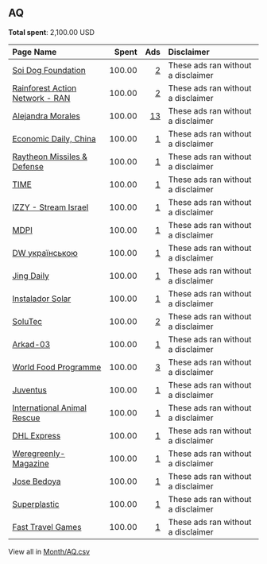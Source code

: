 ## AQ
**Total spent**: 2,100.00 USD

|Page Name|Spent|Ads|Disclaimer|
|:---|---:|---:|:---|
|[Soi Dog Foundation](https://www.facebook.com/108625789179165)|100.00|[2](https://www.facebook.com/ads/library/?active_status=all&ad_type=political_and_issue_ads&country=AQ&view_all_page_id=108625789179165&search_type=page&media_type=all)|These ads ran without a disclaimer|
|[Rainforest Action Network - RAN](https://www.facebook.com/8002590959)|100.00|[2](https://www.facebook.com/ads/library/?active_status=all&ad_type=political_and_issue_ads&country=AQ&view_all_page_id=8002590959&search_type=page&media_type=all)|These ads ran without a disclaimer|
|[Alejandra Morales](https://www.facebook.com/102257292713372)|100.00|[13](https://www.facebook.com/ads/library/?active_status=all&ad_type=political_and_issue_ads&country=AQ&view_all_page_id=102257292713372&search_type=page&media_type=all)|These ads ran without a disclaimer|
|[Economic Daily, China](https://www.facebook.com/112757083778788)|100.00|[1](https://www.facebook.com/ads/library/?active_status=all&ad_type=political_and_issue_ads&country=AQ&view_all_page_id=112757083778788&search_type=page&media_type=all)|These ads ran without a disclaimer|
|[Raytheon Missiles & Defense](https://www.facebook.com/722256984867966)|100.00|[1](https://www.facebook.com/ads/library/?active_status=all&ad_type=political_and_issue_ads&country=AQ&view_all_page_id=722256984867966&search_type=page&media_type=all)|These ads ran without a disclaimer|
|[TIME](https://www.facebook.com/10606591490)|100.00|[1](https://www.facebook.com/ads/library/?active_status=all&ad_type=political_and_issue_ads&country=AQ&view_all_page_id=10606591490&search_type=page&media_type=all)|These ads ran without a disclaimer|
|[IZZY - Stream Israel](https://www.facebook.com/105962808801596)|100.00|[1](https://www.facebook.com/ads/library/?active_status=all&ad_type=political_and_issue_ads&country=AQ&view_all_page_id=105962808801596&search_type=page&media_type=all)|These ads ran without a disclaimer|
|[MDPI](https://www.facebook.com/131189377574)|100.00|[1](https://www.facebook.com/ads/library/?active_status=all&ad_type=political_and_issue_ads&country=AQ&view_all_page_id=131189377574&search_type=page&media_type=all)|These ads ran without a disclaimer|
|[DW українською](https://www.facebook.com/155438574470276)|100.00|[1](https://www.facebook.com/ads/library/?active_status=all&ad_type=political_and_issue_ads&country=AQ&view_all_page_id=155438574470276&search_type=page&media_type=all)|These ads ran without a disclaimer|
|[Jing Daily](https://www.facebook.com/315543515306)|100.00|[1](https://www.facebook.com/ads/library/?active_status=all&ad_type=political_and_issue_ads&country=AQ&view_all_page_id=315543515306&search_type=page&media_type=all)|These ads ran without a disclaimer|
|[Instalador Solar](https://www.facebook.com/105607552434777)|100.00|[1](https://www.facebook.com/ads/library/?active_status=all&ad_type=political_and_issue_ads&country=AQ&view_all_page_id=105607552434777&search_type=page&media_type=all)|These ads ran without a disclaimer|
|[SoluTec](https://www.facebook.com/108061471650955)|100.00|[2](https://www.facebook.com/ads/library/?active_status=all&ad_type=political_and_issue_ads&country=AQ&view_all_page_id=108061471650955&search_type=page&media_type=all)|These ads ran without a disclaimer|
|[Arkad-03](https://www.facebook.com/109234018766722)|100.00|[1](https://www.facebook.com/ads/library/?active_status=all&ad_type=political_and_issue_ads&country=AQ&view_all_page_id=109234018766722&search_type=page&media_type=all)|These ads ran without a disclaimer|
|[World Food Programme](https://www.facebook.com/28312410177)|100.00|[3](https://www.facebook.com/ads/library/?active_status=all&ad_type=political_and_issue_ads&country=AQ&view_all_page_id=28312410177&search_type=page&media_type=all)|These ads ran without a disclaimer|
|[Juventus](https://www.facebook.com/171522852874952)|100.00|[1](https://www.facebook.com/ads/library/?active_status=all&ad_type=political_and_issue_ads&country=AQ&view_all_page_id=171522852874952&search_type=page&media_type=all)|These ads ran without a disclaimer|
|[International Animal Rescue](https://www.facebook.com/8539814909)|100.00|[1](https://www.facebook.com/ads/library/?active_status=all&ad_type=political_and_issue_ads&country=AQ&view_all_page_id=8539814909&search_type=page&media_type=all)|These ads ran without a disclaimer|
|[DHL Express](https://www.facebook.com/405379246524515)|100.00|[1](https://www.facebook.com/ads/library/?active_status=all&ad_type=political_and_issue_ads&country=AQ&view_all_page_id=405379246524515&search_type=page&media_type=all)|These ads ran without a disclaimer|
|[Weregreenly- Magazine](https://www.facebook.com/100374392742057)|100.00|[1](https://www.facebook.com/ads/library/?active_status=all&ad_type=political_and_issue_ads&country=AQ&view_all_page_id=100374392742057&search_type=page&media_type=all)|These ads ran without a disclaimer|
|[Jose Bedoya](https://www.facebook.com/100979089555293)|100.00|[1](https://www.facebook.com/ads/library/?active_status=all&ad_type=political_and_issue_ads&country=AQ&view_all_page_id=100979089555293&search_type=page&media_type=all)|These ads ran without a disclaimer|
|[Superplastic](https://www.facebook.com/154680184946903)|100.00|[1](https://www.facebook.com/ads/library/?active_status=all&ad_type=political_and_issue_ads&country=AQ&view_all_page_id=154680184946903&search_type=page&media_type=all)|These ads ran without a disclaimer|
|[Fast Travel Games](https://www.facebook.com/146822255731958)|100.00|[1](https://www.facebook.com/ads/library/?active_status=all&ad_type=political_and_issue_ads&country=AQ&view_all_page_id=146822255731958&search_type=page&media_type=all)|These ads ran without a disclaimer|

View all in [Month/AQ.csv](../../MetaData/Month/AQ.csv)
